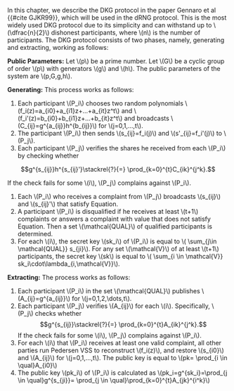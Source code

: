 
In this chapter, we describe the DKG protocol in the paper Gennaro et al {{#cite GJKR99}}, which will be used in the dRNG protocol. This is the most widely used DKG protocol due to its simplicity and can withstand up to \\(\dfrac{n}{2}\\) dishonest participants, where \\(n\\) is the number of participants. The DKG protocol consists of two phases, namely, generating and extracting, working as follows:

**Public Parameters:** Let \\(p\\) be a prime number. Let \\(G\\) be a cyclic group of order \\(p\\) with generators \\(g\\) and \\(h\\). The public parameters of the system are \\(p,G,g,h\\).

**Generating:** This process works as follows:
1. Each participant \\(P_i\\) chooses two random polynomials \\(f_i(z)=a_{i0}+a_{i1}z+...+a_{it}z^t\\) and \\(f_i'(z)=b_{i0}+b_{i1}z+...+b_{it}z^t\\) and broadcasts \\(C_{ij}=g^{a_{ij}}h^{b_{ij}}\\) for \\(j=0,1,...,t\\).
1. The participant \\(P_i\\) then sends \\(s_{ij}=f_i(j)\\) and \\(s'_{ij}=f_i'(j)\\) to \\(P_j\\).
1. Each participant \\(P_j\\) verifies the shares he received from each \\(P_i\\) by checking whether
  
$$g^{s_{ij}}h^{s_{ij}'}\stackrel{?}{=} \prod_{k=0}^{t}C_{ik}^{j^k}.$$

If the check fails for some \\(i\\), \\(P_j\\) complains against \\(P_i\\).
1. Each \\(P_i\\) who receives a complaint from \\(P_j\\) broadcasts \\(s_{ij}\\) and \\(s_{ij}'\\) that satisfy Equation.
1. A participant \\(P_i\\) is disqualified if he receives at least \\(t+1\\) complaints or answers a complaint with value that does not satisfy Equation. Then a set \\(\mathcal{QUAL}\\) of qualified participants is determined.
1. For each \\(i\\), the secret key \\(sk_i\\) of \\(P_i\\) is equal to \\( \sum_{j\in \mathcal{QUAL}} s_{ji}\\). For any set \\(\mathcal{V}\\) of at least \\(t+1\\) participants, the secret key \\(sk\\) is equal to \\( \sum_{i \in \mathcal{V}} sk_i\cdot\lambda_{i,\mathcal{V}}\\).

**Extracting:** The process works as follows:
 
1. Each participant \\(P_i\\) in the set \\(\mathcal{QUAL}\\) publishes \\(A_{ij}=g^{a_{ij}}\\) for \\(j=0,1,2,\dots,t\\).
1. Each participant \\(P_j\\) verifies \\(A_{ij}\\) for each \\(i\\). Specifically, \\(P_j\\) checks whether
$$g^{s_{ij}}\stackrel{?}{=} \prod_{k=0}^{t}A_{ik}^{j^k}.$$
If the check fails for some \\(i\\), \\(P_j\\) complains against \\(P_i\\).
1. For each \\(i\\) that \\(P_i\\) receives at least one valid complaint, all other parties run Pedersen VSS to reconstruct \\(f_i(z)\\), and restore \\(s_{i0}\\) and \\(A_{ij}\\) for \\(j=0,1,...,t\\). The public key is equal to \\(pk= \prod_{i \in \qual}A_{i0}\\) 
1. The public key \\(pk_i\\) of \\(P_i\\) is calculated as 
\\(pk_i=g^{sk_i}=\prod_{j \in \qual}g^{s_{ji}}= \prod_{j \in \qual}\prod_{k=0}^{t}A_{jk}^{i^k}\\)
